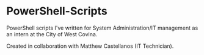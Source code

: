 # PowerShell-Scripts
PowerShell scripts I've written for System Administration/IT management as an intern at the City of West Covina.

<bold>Created in collaboration with Matthew Castellanos (IT Technician).<bold>
